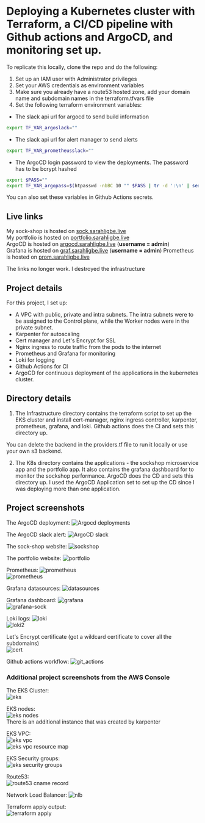 # Deploying a Kubernetes cluster with Terraform, a CI/CD pipeline with Github actions and ArgoCD, and monitoring set up.

To replicate this locally, clone the repo and do the following:
1. Set up an IAM user with Administrator privileges
2. Set your AWS credentials as environment variables
3. Make sure you already have a route53 hosted zone, add your domain name and subdomain names in the terraform.tfvars file
4. Set the following terraform environment variables:
- The slack api url for argocd to send build information
```bash
export TF_VAR_argoslack=""
```
- The slack api url for alert manager to send alerts
```bash
export TF_VAR_prometheusslack=""
```
- The ArgoCD login password to view the deployments. The password has to be bcrypt hashed
```bash
export $PASS=""
export TF_VAR_argopass=$(htpasswd -nbBC 10 "" $PASS | tr -d ':\n' | sed 's/$2y/$2a/')
```
You can also set these variables in Github Actions secrets.

## Live links
My sock-shop is hosted on [sock.sarahligbe.live](https://sock.sarahligbe.live)  
My portfolio is hosted on [portfolio.sarahligbe.live](https://portfolio.sarahligbe.live)  
ArgoCD is hosted on [argocd.sarahligbe.live](https://argocd.sarahligbe.live)  (**username = admin**)  
Grafana is hosted on [graf.sarahligbe.live](https://graf.sarahligbe.live)  (**username = admin**) 
Prometheus is hosted on [prom.sarahligbe.live](https://prom.sarahligbe.live)  

The links no longer work. I destroyed the infrastructure

## Project details
For this project, I set up:
- A VPC with public, private and intra subnets. The intra subnets were to be assigned to the Control plane, while the Worker nodes were in the private subnet.
- Karpenter for autoscaling
- Cert manager and Let's Encrypt for SSL
- Nginx ingress to route traffic from the pods to the internet
- Prometheus and Grafana for monitoring
- Loki for logging
- Github Actions for CI
- ArgoCD for continuous deployment of the applications in the kubernetes cluster.  

## Directory details
1. The Infrastructure directory contains the terraform script to set up the EKS cluster and install cert-manager, nginx ingress controller, karpenter, prometheus, grafana, and loki. Github actions does the CI and sets this directory up. 

You can delete the backend in the providers.tf file to run it locally or use your own s3 backend.

2. The K8s directory contains the applications - the sockshop microservice app and the portfolio app. It also contains the grafana dashboard for to monitor the sockshop performance. ArgoCD does the CD and sets this directory up. 
I used the ArgoCD Application set to set up the CD since I was deploying more than one application.

## Project screenshots
The ArgoCD deployment:
![Argocd deployments](images/argo-cd.jpg)  

The ArgoCD slack alert:
![ArgoCD slack](images/argocdbuild.jpg)  

The sock-shop website: 
![sockshop](images/sock.jpg)  

The portfolio website:
![portfolio](images/portfolio.jpg)  

Prometheus:
![prometheus](images/prom.jpg)    
![prometheus](images/prom2.jpg)  

Grafana datasources:
![datasources](images/datasources.jpg)

Grafana dashboard:
![grafana](images/graf.jpg)  
![grafana-sock](images/dashboard.jpg)  

Loki logs:
![loki](images/loki1.jpg)  
![loki2](images/loki2.jpg)

Let's Encrypt certificate (got a wildcard certificate to cover all the subdomains)  
![cert](images/cert.jpg)

Github actions workflow:
![git_actions](images/git_actions.jpg)  


### Additional project screenshots from the AWS Console
The EKS Cluster:  
![eks](images/eks_cluster.jpg)  

EKS nodes:  
![eks nodes](images/eks_nodes.jpg)  
There is an additional instance that was created by karpenter  

EKS VPC:  
![eks vpc](images/vpc.jpg)  
![eks vpc resource map](images/vpc_resources.jpg)  

EKS Security groups:  
![eks security groups](images/sg.jpg)  

Route53:  
![route53 cname record](images/route53.jpg)  

Network Load Balancer:
![nlb](images/nlb.jpg)  

Terraform apply output:  
![terraform apply](images/terraform_apply.jpg)


